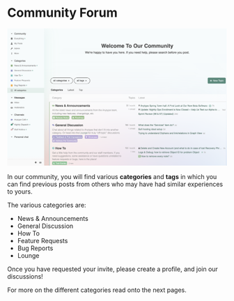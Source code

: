 # Community Forum

![](<../../.gitbook/assets/image (2).png>)

In our community, you will find various **categories** and **tags** in which you can find previous posts from others who may have had similar experiences to yours.&#x20;

The various categories are:

* News & Announcements
* General Discussion
* How To
* Feature Requests
* Bug Reports
* Lounge

Once you have requested your invite, please create a profile, and join our discussions!

For more on the different categories read onto the next pages.
